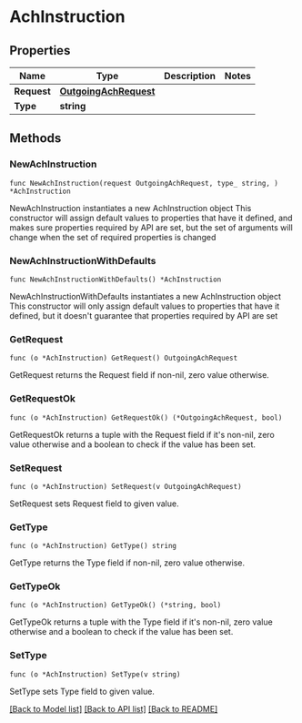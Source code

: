 # AchInstruction

## Properties

Name | Type | Description | Notes
------------ | ------------- | ------------- | -------------
**Request** | [**OutgoingAchRequest**](OutgoingAchRequest.md) |  | 
**Type** | **string** |  | 

## Methods

### NewAchInstruction

`func NewAchInstruction(request OutgoingAchRequest, type_ string, ) *AchInstruction`

NewAchInstruction instantiates a new AchInstruction object
This constructor will assign default values to properties that have it defined,
and makes sure properties required by API are set, but the set of arguments
will change when the set of required properties is changed

### NewAchInstructionWithDefaults

`func NewAchInstructionWithDefaults() *AchInstruction`

NewAchInstructionWithDefaults instantiates a new AchInstruction object
This constructor will only assign default values to properties that have it defined,
but it doesn't guarantee that properties required by API are set

### GetRequest

`func (o *AchInstruction) GetRequest() OutgoingAchRequest`

GetRequest returns the Request field if non-nil, zero value otherwise.

### GetRequestOk

`func (o *AchInstruction) GetRequestOk() (*OutgoingAchRequest, bool)`

GetRequestOk returns a tuple with the Request field if it's non-nil, zero value otherwise
and a boolean to check if the value has been set.

### SetRequest

`func (o *AchInstruction) SetRequest(v OutgoingAchRequest)`

SetRequest sets Request field to given value.


### GetType

`func (o *AchInstruction) GetType() string`

GetType returns the Type field if non-nil, zero value otherwise.

### GetTypeOk

`func (o *AchInstruction) GetTypeOk() (*string, bool)`

GetTypeOk returns a tuple with the Type field if it's non-nil, zero value otherwise
and a boolean to check if the value has been set.

### SetType

`func (o *AchInstruction) SetType(v string)`

SetType sets Type field to given value.



[[Back to Model list]](../../README.md#documentation-for-models) [[Back to API list]](../../README.md#documentation-for-api-endpoints) [[Back to README]](../../README.md)


